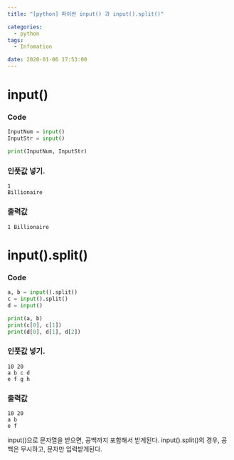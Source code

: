 ```yaml
---
title: "[python] 파이썬 input() 과 input().split()"

categories:
  - python
tags:
  - Infomation

date: 2020-01-06 17:53:00
---
```


# input()

### Code
```python
InputNum = input()
InputStr = input()

print(InputNum, InputStr)
```

### 인풋값 넣기.
```
1
Billionaire
```

### 출력값
```
1 Billionaire
```

# input().split()

### Code
```python
a, b = input().split()
c = input().split()
d = input()

print(a, b)
print(c[0], c[1])
print(d[0], d[1], d[2])
```

### 인풋값 넣기.
```
10 20
a b c d
e f g h
```

### 출력값
```
10 20
a b
e f
```
input()으로 문자열을 받으면, 공백까지 포함해서 받게된다.
input().split()의 경우, 공백은 무시하고, 문자만 입력받게된다.
